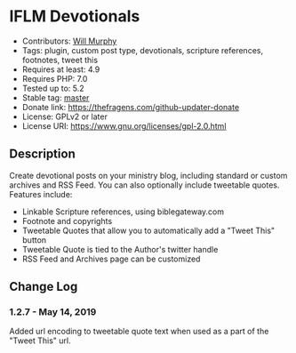 # IFLM Devotionals

* Contributors: [Will Murphy](https://github.com/willminsight)
* Tags: plugin, custom post type, devotionals, scripture references, footnotes, tweet this
* Requires at least: 4.9
* Requires PHP: 7.0
* Tested up to: 5.2
* Stable tag: [master](https://github.com/willminsight/devotionals/releases/latest)
* Donate link: <https://thefragens.com/github-updater-donate>
* License: GPLv2 or later
* License URI: <https://www.gnu.org/licenses/gpl-2.0.html>

## Description

Create devotional posts on your ministry blog, including standard or custom archives and RSS Feed. You can also optionally include tweetable quotes. Features include:

* Linkable Scripture references, using biblegateway.com
* Footnote and copyrights
* Tweetable Quotes that allow you to automatically add a "Tweet This" button
* Tweetable Quote is tied to the Author's twitter handle
* RSS Feed and Archives page can be customized

## Change Log

### 1.2.7 - May 14, 2019
Added url encoding to tweetable quote text when used as a part of the "Tweet This" url.